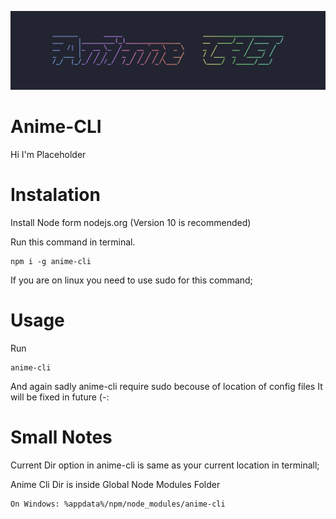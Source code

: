 ![NodeMal API Banner](https://github.com/PolyMagic/Anime-CLI/blob/master/Logo.png?raw=true)

# Anime-CLI

Hi I'm Placeholder

# Instalation

Install Node form nodejs.org (Version 10 is recommended)

Run this command in terminal.

```
npm i -g anime-cli
```

If you are on linux you need to use sudo for this command;

# Usage

Run

```
anime-cli
```

And again sadly anime-cli require sudo becouse of location of config files
It will be fixed in future (-:

# Small Notes

Current Dir option in anime-cli is same as your current location in terminall;

Anime Cli Dir is inside Global Node Modules Folder

```
On Windows: %appdata%/npm/node_modules/anime-cli
```
